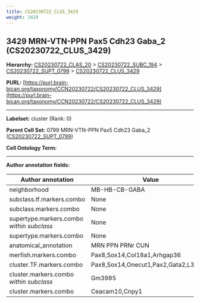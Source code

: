 ```yaml
---
title: CS20230722_CLUS_3429
weight: 3429
---
```

## 3429 MRN-VTN-PPN Pax5 Cdh23 Gaba_2 (CS20230722_CLUS_3429)
<b>Hierarchy: </b>
[CS20230722_CLAS_20](../CS20230722_CLAS_20) >
[CS20230722_SUBC_194](../CS20230722_SUBC_194) >
[CS20230722_SUPT_0799](../CS20230722_SUPT_0799) >
[CS20230722_CLUS_3429](../CS20230722_CLUS_3429)

**PURL:** [https://purl.brain-bican.org/taxonomy/CCN20230722/CS20230722_CLUS_3429](https://purl.brain-bican.org/taxonomy/CCN20230722/CS20230722_CLUS_3429)

---


**Labelset:** cluster (Rank: 0)

**Parent Cell Set:** 0799 MRN-VTN-PPN Pax5 Cdh23 Gaba_2 ([CS20230722_SUPT_0799](../CS20230722_SUPT_0799))



**Cell Ontology Term:** 

[MARKER GENES.]: #


---

[TRANSFERRED ANNOTATIONS.]: #


[AUTHOR ANNOTATION FIELDS.]: #


**Author annotation fields:**

| Author annotation | Value |
|-------------------|-------|
|neighborhood|MB-HB-CB-GABA|
|subclass.tf.markers.combo|None|
|subclass.markers.combo|None|
|supertype.markers.combo _within subclass_|None|
|supertype.markers.combo|None|
|anatomical_annotation|MRN PPN PRNr CUN|
|merfish.markers.combo|Pax8,Sox14,Col18a1,Arhgap36|
|cluster.TF.markers.combo|Pax8,Sox14,Onecut1,Pax2,Gata2,L3mbtl4|
|cluster.markers.combo _within subclass_|Gm3985|
|cluster.markers.combo|Ceacam10,Cnpy1|
